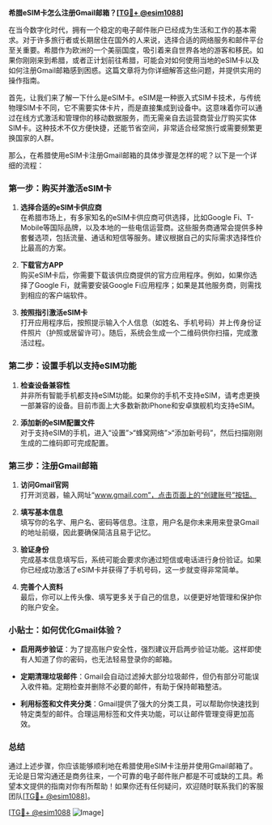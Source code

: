 **希腊eSIM卡怎么注册Gmail邮箱？[[TG💪+ @esim1088](https://t.me/s/esim1088)]**

在当今数字化时代，拥有一个稳定的电子邮件账户已经成为生活和工作的基本需求。对于许多旅行者或长期居住在国外的人来说，选择合适的网络服务和邮件平台至关重要。希腊作为欧洲的一个美丽国度，吸引着来自世界各地的游客和移民。如果你刚刚来到希腊，或者正计划前往希腊，可能会对如何使用当地的eSIM卡以及如何注册Gmail邮箱感到困惑。这篇文章将为你详细解答这些问题，并提供实用的操作指南。

首先，让我们来了解一下什么是eSIM卡。eSIM是一种嵌入式SIM卡技术，与传统物理SIM卡不同，它不需要实体卡片，而是直接集成到设备中。这意味着你可以通过在线方式激活和管理你的移动数据服务，而无需亲自去运营商营业厅购买实体SIM卡。这种技术不仅方便快捷，还能节省空间，非常适合经常旅行或需要频繁更换国家的人群。

那么，在希腊使用eSIM卡注册Gmail邮箱的具体步骤是怎样的呢？以下是一个详细的流程：

### 第一步：购买并激活eSIM卡

1. **选择合适的eSIM卡供应商**  
   在希腊市场上，有多家知名的eSIM卡供应商可供选择，比如Google Fi、T-Mobile等国际品牌，以及本地的一些电信运营商。这些服务商通常会提供多种套餐选项，包括流量、通话和短信等服务。建议根据自己的实际需求选择性价比最高的方案。

2. **下载官方APP**  
   购买eSIM卡后，你需要下载该供应商提供的官方应用程序。例如，如果你选择了Google Fi，就需要安装Google Fi应用程序；如果是其他服务商，则需找到相应的客户端软件。

3. **按照指引激活eSIM卡**  
   打开应用程序后，按照提示输入个人信息（如姓名、手机号码）并上传身份证件照片（护照或居留许可）。随后，系统会生成一个二维码供你扫描，完成激活过程。

### 第二步：设置手机以支持eSIM功能

1. **检查设备兼容性**  
   并非所有智能手机都支持eSIM功能。如果你的手机不支持eSIM，请考虑更换一部兼容的设备。目前市面上大多数新款iPhone和安卓旗舰机均支持eSIM。

2. **添加新的eSIM配置文件**  
   对于支持eSIM的手机，进入“设置”>“蜂窝网络”>“添加新号码”，然后扫描刚刚生成的二维码即可完成配置。

### 第三步：注册Gmail邮箱

1. **访问Gmail官网**  
   打开浏览器，输入网址“www.gmail.com”，点击页面上的“创建账号”按钮。

2. **填写基本信息**  
   填写你的名字、用户名、密码等信息。注意，用户名是你未来用来登录Gmail的地址前缀，因此要确保简洁且易于记忆。

3. **验证身份**  
   完成基本信息填写后，系统可能会要求你通过短信或电话进行身份验证。如果你已经成功激活了eSIM卡并获得了手机号码，这一步就变得非常简单。

4. **完善个人资料**  
   最后，你可以上传头像、填写更多关于自己的信息，以便更好地管理和保护你的账户安全。

### 小贴士：如何优化Gmail体验？

- **启用两步验证**：为了提高账户安全性，强烈建议开启两步验证功能。这样即使有人知道了你的密码，也无法轻易登录你的邮箱。
  
- **定期清理垃圾邮件**：Gmail会自动过滤掉大部分垃圾邮件，但仍有部分可能误入收件箱。定期检查并删除不必要的邮件，有助于保持邮箱整洁。

- **利用标签和文件夹分类**：Gmail提供了强大的分类工具，可以帮助你快速找到特定类型的邮件。合理运用标签和文件夹功能，可以让邮件管理变得更加高效。

### 总结

通过上述步骤，你应该能够顺利地在希腊使用eSIM卡注册并使用Gmail邮箱了。无论是日常沟通还是商务往来，一个可靠的电子邮件账户都是不可或缺的工具。希望本文提供的指南对你有所帮助！如果你还有任何疑问，欢迎随时联系我们的客服团队[[TG💪+ @esim1088](https://t.me/s/esim1088)]。

[[TG💪+ @esim1088](https://t.me/s/esim1088) ![Image](https://i.postimg.cc/4NQfJmqS/Snipaste-2025-05-13-00-14-12.png)]